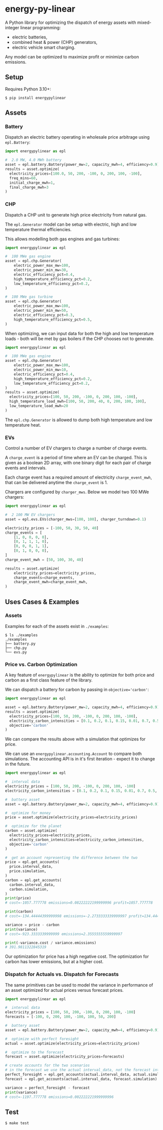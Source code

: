 # energy-py-linear

A Python library for optimizing the dispatch of energy assets with mixed-integer linear programming:

- electric batteries,
- combined heat & power (CHP) generators,
- electric vehicle smart charging.

Any model can be optimized to maximize profit or minimize carbon emissions.

## Setup

Requires Python 3.10+:

```shell
$ pip install energypylinear
```

## Assets

### Battery

Dispatch an electric battery operating in wholesale price arbitrage using `epl.Battery`:

```python
import energypylinear as epl

#  2.0 MW, 4.0 MWh battery
asset = epl.battery.Battery(power_mw=2, capacity_mwh=4, efficiency=0.9)
results = asset.optimize(
  electricity_prices=[100.0, 50, 200, -100, 0, 200, 100, -100],
  freq_mins=60,
  initial_charge_mwh=1,
  final_charge_mwh=3
)
```

### CHP

Dispatch a CHP unit to generate high price electricity from natural gas.

The `epl.Generator` model can be setup with electric, high and low temperature thermal efficiencies. 

This allows modelling both gas engines and gas turbines:

```python
import energypylinear as epl

#  100 MWe gas engine
asset = epl.chp.Generator(
    electric_power_max_mw=100,
    electric_power_min_mw=30,
    electric_efficiency_pct=0.4,
    high_temperature_efficiency_pct=0.2,
    low_temperature_efficiency_pct=0.2,
)

#  100 MWe gas turbine
asset = epl.chp.Generator(
    electric_power_max_mw=100,
    electric_power_min_mw=50,
    electric_efficiency_pct=0.3,
    high_temperature_efficiency_pct=0.5,
)
```

When optimizing, we can input data for both the high and low temperature loads - both will be met by gas boilers if the CHP chooses not to generate.


```python
import energypylinear as epl

#  100 MWe gas engine
asset = epl.chp.Generator(
    electric_power_max_mw=100,
    electric_power_min_mw=10,
    electric_efficiency_pct=0.4,
    high_temperature_efficiency_pct=0.2,
    low_temperature_efficiency_pct=0.2,
)
results = asset.optimize(
  electricity_prices=[100, 50, 200, -100, 0, 200, 100, -100],
  high_temperature_load_mwh=[100, 50, 200, 40, 0, 200, 100, 100],
  low_temperature_load_mwh=20
)
```

The `epl.chp.Generator` is allowed to dump both high temperature and low temperature heat.

### EVs

Control a number of EV chargers to charge a number of charge events.  

A `charge_event` is a period of time where an EV can be charged.  This is given as a boolean 2D array, with one binary digit for each pair of charge events and intervals.

Each charge event has a required amount of electricity `charge_event_mwh`, that can be delivered anytime the `charge_event` is 1.

Chargers are configured by `charger_mws`.  Below we model two 100 MWe chargers:

```python
import energypylinear as epl

#  2 100 MW EV chargers
asset = epl.evs.EVs(charger_mws=[100, 100], charger_turndown=0.1)

electricity_prices = [-100, 50, 30, 50, 40]
charge_events = [
    [1, 0, 0, 0, 0],
    [0, 1, 1, 1, 0],
    [0, 0, 0, 1, 1],
    [0, 1, 0, 0, 0],
]
charge_event_mwh = [50, 100, 30, 40]

results = asset.optimize(
    electricity_prices=electricity_prices,
    charge_events=charge_events,
    charge_event_mwh=charge_event_mwh,
)
```

## Uses Cases & Examples

### Assets

Examples for each of the assets exist in `./examples`:

```shell
$ ls ./examples
./examples
├── battery.py
├── chp.py
└── evs.py
```

### Price vs. Carbon Optimization

A key feature of `energypylinear` is the ability to optimize for both price and carbon as a first class feature of the library.

We can dispatch a battery for carbon by passing in `objective='carbon'`:

```python
import energypylinear as epl

asset = epl.battery.Battery(power_mw=2, capacity_mwh=4, efficiency=0.9)
results = asset.optimize(
  electricity_prices=[100, 50, 200, -100, 0, 200, 100, -100],
  electricity_carbon_intensities = [0.1, 0.2, 0.1, 0.15, 0.01, 0.7, 0.5, 0.01],
  objective='carbon'
)
```

We can compare the results above with a simulation that optimizes for price.

We can use an `energypylinear.accounting.Account` to compare both simulations.  The accounting API is in it's first iteration - expect it to change in the future.

```python
import energypylinear as epl

#  interval data
electricity_prices = [100, 50, 200, -100, 0, 200, 100, -100]
electricity_carbon_intensities = [0.1, 0.2, 0.1, 0.15, 0.01, 0.7, 0.5, 0.01]

#  battery asset
asset = epl.battery.Battery(power_mw=2, capacity_mwh=4, efficiency=0.9)

#  optimize for money
price = asset.optimize(electricity_prices=electricity_prices)

#  optimize for the planet
carbon = asset.optimize(
  electricity_prices=electricity_prices,
  electricity_carbon_intensities=electricity_carbon_intensities,
  objective='carbon'
)

#  get an account representing the difference between the two
price = epl.get_accounts(
  price.interval_data,
  price.simulation,
)
carbon = epl.get_accounts(
  carbon.interval_data,
  carbon.simulation,
)
print(price)
# cost=-1057.777778 emissions=0.08222222199999996 profit=1057.777778

print(carbon)
# cost=-134.44444399999998 emissions=-2.2733333339999997 profit=134.44444399999998

variance = price - carbon
print(variance)
# cost=-923.3333339999999 emissions=2.3555555559999997

print(-variance.cost / variance.emissions)
# 391.9811322845319
```

Our optimization for price has a high negative cost.  The optimization for carbon has lower emissions, but at a higher cost.

### Dispatch for Actuals vs. Dispatch for Forecasts

The same primitives can be used to model the variance in performance of an asset optimized for actual prices versus forecast prices.

```python
import energypylinear as epl

#  interval data
electricity_prices = [100, 50, 200, -100, 0, 200, 100, -100]
forecasts = [-100, 0, 200, 100, -100, 100, 50, 200]

#  battery asset
asset = epl.battery.Battery(power_mw=2, capacity_mwh=4, efficiency=0.9)

#  optimize with perfect foresight
actual = asset.optimize(electricity_prices=electricity_prices)

#  optimize to the forecast
forecast = asset.optimize(electricity_prices=forecasts)

# create accounts for the two scenarios 
# in the forecast we use the actual interval_data, not the forecast interval_data
perfect_foresight = epl.get_accounts(actual.interval_data, actual.simulation)
forecast = epl.get_accounts(actual.interval_data, forecast.simulation)

variance = perfect_foresight - forecast
print(variance)
# cost=-1197.777778 emissions=0.002222221999999996
```


## Test

```shell
$ make test
```
